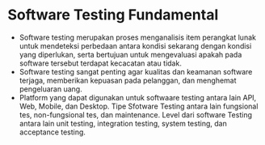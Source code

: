 # Software Testing Fundamental 

- Software testing merupakan proses menganalisis  item perangkat lunak untuk mendeteksi perbedaan antara kondisi sekarang dengan kondisi yang diperlukan, serta bertujuan untuk mengevaluasi apakah pada software tersebut terdapat kecacatan atau tidak. 
- Software testing sangat penting agar kualitas dan keamanan software terjaga, memberikan kepuasan pada pelanggan, dan menghemat pengeluaran uang. 
- Platform yang dapat digunakan untuk softwaare testing antara lain API, Web, Mobile, dan Desktop. Tipe Sfotware Testing antara lain fungsional tes, non-fungsional tes, dan maintenance. Level dari software Testing antara lain unit testing, integration testing, system testing, dan acceptance testing. 
